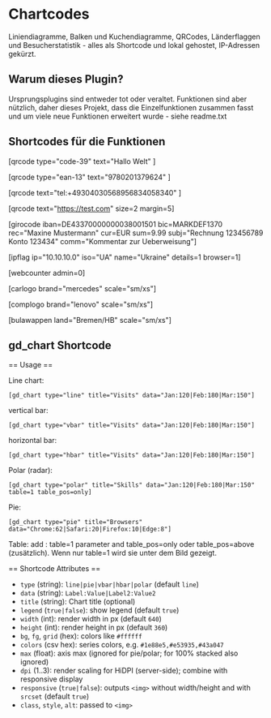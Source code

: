 # Chartcodes
Liniendiagramme, Balken und Kuchendiagramme, QRCodes, Länderflaggen und Besucherstatistik - alles als Shortcode und lokal gehostet, IP-Adressen gekürzt.

## Warum dieses Plugin?
Ursprungsplugins sind entweder tot oder veraltet. Funktionen sind aber nützlich,
daher dieses Projekt, dass die Einzelfunktionen zusammen fasst und um viele neue Funktionen erweitert wurde - siehe readme.txt

## Shortcodes für die Funktionen

[qrcode type="code-39" text="Hallo Welt" ]

[qrcode type="ean-13" text="9780201379624" ]

[qrcode text="tel:+49304030568956834058340" ]

[qrcode text="https://test.com" size=2 margin=5]

[girocode iban=DE43370000000038001501 bic=MARKDEF1370 rec="Maxine Mustermann" cur=EUR sum=9.99 subj="Rechnung 123456789 Konto 123434" comm="Kommentar zur Ueberweisung"]

[ipflag ip="10.10.10.0" iso="UA" name="Ukraine" details=1 browser=1]

[webcounter admin=0]

[carlogo brand="mercedes" scale="sm/xs"]

[complogo brand="lenovo" scale="sm/xs"]

[bulawappen land="Bremen/HB" scale="sm/xs"]

## gd_chart Shortcode

== Usage ==

Line chart:
```
[gd_chart type="line" title="Visits" data="Jan:120|Feb:180|Mar:150"]
```

vertical bar:
```
[gd_chart type="vbar" title="Visits" data="Jan:120|Feb:180|Mar:150"]
```

horizontal bar:
```
[gd_chart type="hbar" title="Visits" data="Jan:120|Feb:180|Mar:150"]
```

Polar (radar):
```
[gd_chart type="polar" title="Skills" data="Jan:120|Feb:180|Mar:150" table=1 table_pos=only]
```

Pie:
```
[gd_chart type="pie" title="Browsers" data="Chrome:62|Safari:20|Firefox:10|Edge:8"]
```

Table:
add : table=1 parameter and table_pos=only   oder table_pos=above (zusätzlich). Wenn nur table=1 wird sie unter dem Bild gezeigt.

== Shortcode Attributes ==
- `type` (string): `line|pie|vbar|hbar|polar` (default `line`)
- `data` (string): `Label:Value|Label2:Value2`  
- `title` (string): Chart title (optional)
- `legend` (`true|false`): show legend (default `true`)
- `width` (int): render width in px (default `640`)
- `height` (int): render height in px (default `360`)
- `bg`, `fg`, `grid` (hex): colors like `#ffffff`
- `colors` (csv hex): series colors, e.g. `#1e88e5,#e53935,#43a047`
- `max` (float): axis max (ignored for pie/polar; for 100% stacked also ignored)
- `dpi` (1..3): render scaling for HiDPI (server-side); combine with responsive display
- `responsive` (`true|false`): outputs `<img>` without width/height and with `srcset` (default `true`)
- `class`, `style`, `alt`: passed to `<img>`
